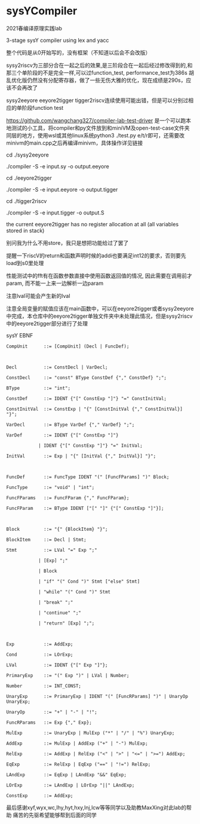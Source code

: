 # sysYCompiler
2021春编译原理实践lab

3-stage sysY compiler using lex and yacc

整个代码是从0开始写的，没有框架（不知道以后会不会改版）

sysy2riscv为三部分合在一起之后的效果,是三阶段合在一起后经过修改得到的,和那三个单阶段的不是完全一样,可以过function_test, performance_test为386s
胡乱优化版仍然没有分配寄存器，做了一些无伤大雅的优化，现在成绩是290s，应该不会再改了

sysy2eeyore eeyore2tigger tigger2riscv连续使用可能出错，但是可以分别过相应的单阶段function test

https://github.com/wangchang327/compiler-lab-test-driver 是一个可以跑本地测试的小工具，将compiler和py文件放到和miniVM及open-test-case文件夹同层的地方，使用wsl或其他linux系统python3 ./test.py e/t/r即可，还需要改minivm的main.cpp之后再编译minivm，具体操作详见链接

cd ./sysy2eeyore

./compiler -S -e input.sy -o output.eeyore

cd ./eeyore2tigger

./compiler -S -e input.eeyore -o output.tigger

cd ./tigger2riscv

./compiler -S -e input.tigger -o output.S

the current eeyore2tigger has no register allocation at all (all variables stored in stack)

别问我为什么不用store，我只是想把功能给过了罢了

提醒一下riscV的return和函数声明时候的addi也要满足int12的要求，否则要先load到s0里处理

性能测试中的fft有在函数参数直接中使用函数返回值的情况, 因此需要在调用前才param, 而不能一上来一边解析一边param

注意lval可能会产生新的lval

注意全局变量的赋值应该在main函数中，可以在eeyore2tigger或者sysy2eeyore中完成，本仓库中的eeyore2tigger单独文件夹中未处理此情况，但是sysy2riscv中的eeyore2tigger部分进行了处理

sysY EBNF

    CompUnit      ::= [CompUnit] (Decl | FuncDef);



    Decl          ::= ConstDecl | VarDecl;

    ConstDecl     ::= "const" BType ConstDef {"," ConstDef} ";";

    BType         ::= "int";

    ConstDef      ::= IDENT {"[" ConstExp "]"} "=" ConstInitVal;

    ConstInitVal  ::= ConstExp | "{" [ConstInitVal {"," ConstInitVal}] "}";

    VarDecl       ::= BType VarDef {"," VarDef} ";";

    VarDef        ::= IDENT {"[" ConstExp "]"}

                | IDENT {"[" ConstExp "]"} "=" InitVal;
                
    InitVal       ::= Exp | "{" [InitVal {"," InitVal}] "}";



    FuncDef       ::= FuncType IDENT "(" [FuncFParams] ")" Block;

    FuncType      ::= "void" | "int";

    FuncFParams   ::= FuncFParam {"," FuncFParam};

    FuncFParam    ::= BType IDENT ["[" "]" {"[" ConstExp "]"}];



    Block         ::= "{" {BlockItem} "}";

    BlockItem     ::= Decl | Stmt;

    Stmt          ::= LVal "=" Exp ";"

                | [Exp] ";"
                
                | Block
                
                | "if" "(" Cond ")" Stmt ["else" Stmt]
                
                | "while" "(" Cond ")" Stmt
                
                | "break" ";"
                
                | "continue" ";"
                
                | "return" [Exp] ";";



    Exp           ::= AddExp;

    Cond          ::= LOrExp;

    LVal          ::= IDENT {"[" Exp "]"};

    PrimaryExp    ::= "(" Exp ")" | LVal | Number;

    Number        ::= INT_CONST;

    UnaryExp      ::= PrimaryExp | IDENT "(" [FuncRParams] ")" | UnaryOp UnaryExp;

    UnaryOp       ::= "+" | "-" | "!";

    FuncRParams   ::= Exp {"," Exp};

    MulExp        ::= UnaryExp | MulExp ("*" | "/" | "%") UnaryExp;

    AddExp        ::= MulExp | AddExp ("+" | "-") MulExp;

    RelExp        ::= AddExp | RelExp ("<" | ">" | "<=" | ">=") AddExp;

    EqExp         ::= RelExp | EqExp ("==" | "!=") RelExp;

    LAndExp       ::= EqExp | LAndExp "&&" EqExp;

    LOrExp        ::= LAndExp | LOrExp "||" LAndExp;

    ConstExp      ::= AddExp;
    
最后感谢xyf,wyx,wc,lhy,hyt,hxy,lnj,lcw等等同学以及助教MaxXing对此lab的帮助
痛苦的先驱希望能够帮到后面的同学
